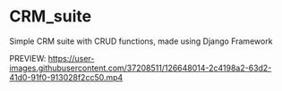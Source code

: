 # CRM_suite
Simple CRM suite with CRUD functions, made using Django Framework

PREVIEW:
https://user-images.githubusercontent.com/37208511/126648014-2c4198a2-63d2-41d0-91f0-913028f2cc50.mp4


